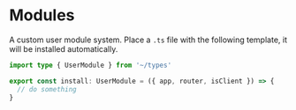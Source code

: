 # Modules

A custom user module system. Place a `.ts` file with the following template, it will be installed automatically.

```ts
import type { UserModule } from '~/types'

export const install: UserModule = ({ app, router, isClient }) => {
  // do something
}
```
